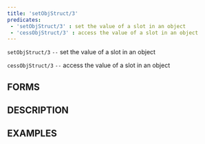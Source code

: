 ```yaml
---
title: 'setObjStruct/3'
predicates:
 - 'setObjStruct/3' : set the value of a slot in an object
 - 'cessObjStruct/3' : access the value of a slot in an object
---
```

`setObjStruct/3` `--` set the value of a slot in an object

`cessObjStruct/3` `--` access the value of a slot in an object


## FORMS


## DESCRIPTION


## EXAMPLES

